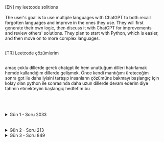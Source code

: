 [EN] my leetcode solitions <br>
<br>
The user's goal is to use multiple languages with ChatGPT to both recall forgotten languages and improve in the ones they use. They will first generate their own logic, then discuss it with ChatGPT for improvements and review others' solutions. They plan to start with Python, which is easier, and then move on to more complex languages.<br>
<br>

[TR] Leetcode çözümlerim<br>

<br>
amaç çoklu dillerde gerek chatgpt ile hem unuttuğum dilleri hatırlamak hemde kullandığım dillerde gelişmek. Önce kendi mantığımı üreteceğim sonra gpt ile daha iyisini tartışıp insanların çözümüne bakmayı başlangıç için kolay olan python ile sonrasında daha uzun dillerde devam ederim diye tahmin etmekteyim başlangıç hedfefim bu<br>

<br>
<br>
<br>
<br>



<details>
    <summary>Gün 1 - Soru 2033</summary>
    <p>Leetcode çözümlerine gerekli ama çok temel olmamalı gözü ile bakıyordum. Fakat bugün fikrim kökten değişti. 2 Dilde bile çözüm üretirken başım ağrıdı vakit geçti. Baya sağlam katkı sağlayan iş bu. Hedefim python-c#-c++-c-dart-js-ts temelinde yapmaktı ilk ikisi sonrası tamam dedim. İlerde illa pratik ile hallederim ama dillerde ufak şeyleri hatırlamayınca sıkıntı olmakta bir kaç aya pekişir bunlar 100. denemede bunları hızlı ve tüm hedef dillerde çözerim umarım.</p>
</details>

<br>
<br>


<details>
    <summary>Gün 2 - Soru 213</summary>
    <p>Başta kolay geldi fakat ilerledikçe bakış açım bayağı değişti. kısa test olan run kısmında c# 78 ms verirken submit ile gönderdiğimde 40 ms sonucu verdi 2 kat fark var fakat kod aynı o yüzden ms testlerinden ziyade o(n) kısmına daha çok bakmayı düşünüyorum.</p>
</details>


<details>
    <summary>Gün 3 - Soru 849</summary>
    <p>c++ çok yordu çalıştırmayı bile unutmuşum. </p>
</details>












